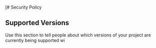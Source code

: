 [# Security Policy

## Supported Versions

Use this section to tell people about which versions of your project are
currently being supported wi